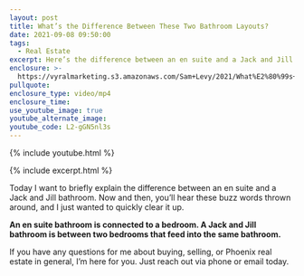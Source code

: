 ```yaml
---
layout: post
title: What’s the Difference Between These Two Bathroom Layouts?
date: 2021-09-08 09:50:00
tags:
  - Real Estate
excerpt: Here’s the difference between an en suite and a Jack and Jill bathroom.
enclosure: >-
  https://vyralmarketing.s3.amazonaws.com/Sam+Levy/2021/What%E2%80%99s+the+Difference+Between+These+Two+Bathroom+Layouts_+(1).mp4
pullquote:
enclosure_type: video/mp4
enclosure_time:
use_youtube_image: true
youtube_alternate_image:
youtube_code: L2-gGN5nl3s
---
```

{% include youtube.html %}

{% include excerpt.html %}

Today I want to briefly explain the difference between an en suite and a Jack and Jill bathroom. Now and then, you’ll hear these buzz words thrown around, and I just wanted to quickly clear it up.

**An en suite bathroom is connected to a bedroom. A Jack and Jill bathroom is between two bedrooms that feed into the same bathroom.**

If you have any questions for me about buying, selling, or Phoenix real estate in general, I’m here for you. Just reach out via phone or email today.

